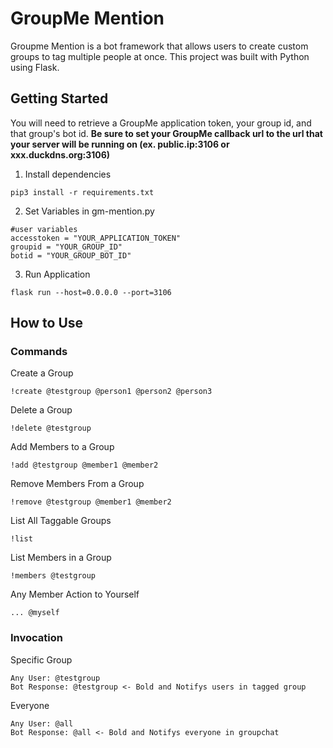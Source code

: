 # GroupMe Mention
Groupme Mention is a bot framework that allows users to create custom groups to tag multiple people at once. This project was built with Python using Flask.

## Getting Started
You will need to retrieve a GroupMe application token, your group id, and that group's bot id. **Be sure to set your GroupMe callback url to the url that your server will be running on (ex. public.ip:3106 or xxx.duckdns.org:3106)**

1. Install dependencies
```
pip3 install -r requirements.txt
```
2. Set Variables in gm-mention.py
```
#user variables
accesstoken = "YOUR_APPLICATION_TOKEN"
groupid = "YOUR_GROUP_ID"
botid = "YOUR_GROUP_BOT_ID"
```
3. Run Application
```
flask run --host=0.0.0.0 --port=3106
```

## How to Use

### Commands
Create a Group
```
!create @testgroup @person1 @person2 @person3
```

Delete a Group
```
!delete @testgroup
```

Add Members to a Group
```
!add @testgroup @member1 @member2
```

Remove Members From a Group
```
!remove @testgroup @member1 @member2
```

List All Taggable Groups
```
!list
```

List Members in a Group
```
!members @testgroup
```

Any Member Action to Yourself
```
... @myself
```

### Invocation

Specific Group
```
Any User: @testgroup
Bot Response: @testgroup <- Bold and Notifys users in tagged group
```

Everyone
```
Any User: @all
Bot Response: @all <- Bold and Notifys everyone in groupchat
